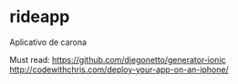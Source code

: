 # rideapp
Aplicativo de carona

Must read:
https://github.com/diegonetto/generator-ionic
http://codewithchris.com/deploy-your-app-on-an-iphone/
